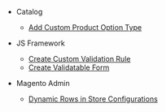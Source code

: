 - Catalog

  - [Add Custom Product Option Type](/catalog/create-custom-product-option-type.md)

- JS Framework

  - [Create Custom Validation Rule](/js-framework/create-custom-validation-rule.md)
  - [Create Validatable Form](/js-framework/create-validatable-form.md)

- Magento Admin

  - [Dynamic Rows in Store Configurations](/magento-admin/dynamic-rows-in-store-configurations.md)
